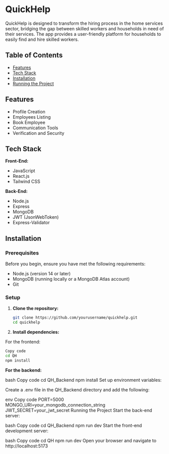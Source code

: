 # QuickHelp

QuickHelp is designed to transform the hiring process in the home services sector, bridging the gap between skilled workers and households in need of their services. The app provides a user-friendly platform for households to easily find and hire skilled workers.

## Table of Contents

- [Features](#features)
- [Tech Stack](#tech-stack)
- [Installation](#installation)
- [Running the Project](#running-the-project)

## Features

- Profile Creation
- Employees Listing
- Book Employee
- Communication Tools
- Verification and Security

## Tech Stack

**Front-End:**

- JavaScript
- React.js
- Tailwind CSS

**Back-End:**

- Node.js
- Express
- MongoDB
- JWT (JsonWebToken)
- Express-Validator

## Installation

### Prerequisites

Before you begin, ensure you have met the following requirements:

- Node.js (version 14 or later)
- MongoDB (running locally or a MongoDB Atlas account)
- Git

### Setup

1. **Clone the repository:**

   ```bash
   git clone https://github.com/yourusername/quickhelp.git
   cd quickhelp
2. **Install dependencies:**

For the frontend:

```bash
Copy code
cd QH
npm install
```
**For the backend:**

bash
Copy code
cd QH_Backend
npm install
Set up environment variables:

Create a .env file in the QH_Backend directory and add the following:

env
Copy code
PORT=5000
MONGO_URI=your_mongodb_connection_string
JWT_SECRET=your_jwt_secret
Running the Project
Start the back-end server:

bash
Copy code
cd QH_Backend
npm run dev
Start the front-end development server:

bash
Copy code
cd QH
npm run dev
Open your browser and navigate to http://localhost:5173

